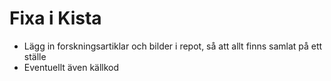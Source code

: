 # Fixa i Kista
- Lägg in forskningsartiklar och bilder i repot, så att allt finns samlat på ett ställe
- Eventuellt även källkod
